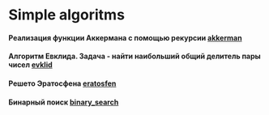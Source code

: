 # Simple algoritms

#### Реализация функции Аккермана с помощью рекурсии [akkerman](https://github.com/520911/algoritms/blob/master/algoritms/akkerman.py)
#### Алгоритм Евклида. Задача - найти наибольший общий делитель пары чисел [evklid](https://github.com/520911/algoritms/blob/master/algoritms/evklid.py)
#### Решето Эратосфена [eratosfen](https://github.com/520911/algoritms/blob/master/algoritms/eratosfen.py)
#### Бинарный поиск [binary_search](https://github.com/520911/algoritms/blob/master/algoritms/binary_search.py)
